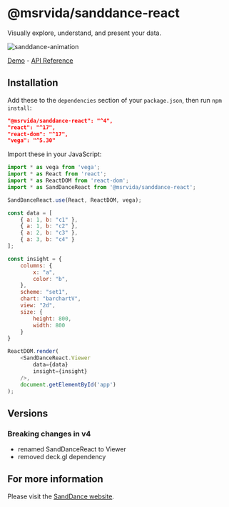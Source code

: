# @msrvida/sanddance-react

Visually explore, understand, and present your data.

![sanddance-animation](https://user-images.githubusercontent.com/11507384/189461831-9467863e-bff8-47d2-aa03-ab2b74658814.gif)

[Demo](https://microsoft.github.io/SandDance/app) - [API Reference](https://microsoft.github.io/SandDance/docs/sanddance-react/v4)

## Installation

Add these to the `dependencies` section of your `package.json`, then run `npm install`:

```json
"@msrvida/sanddance-react": "^4",
"react": "^17",
"react-dom": "^17",
"vega": "^5.30"
```

Import these in your JavaScript:

```js
import * as vega from 'vega';
import * as React from 'react';
import * as ReactDOM from 'react-dom';
import * as SandDanceReact from '@msrvida/sanddance-react';

SandDanceReact.use(React, ReactDOM, vega);

const data = [
    { a: 1, b: "c1" },
    { a: 1, b: "c2" },
    { a: 2, b: "c3" },
    { a: 3, b: "c4" }
];

const insight = {
    columns: {
        x: "a",
        color: "b",
    },
    scheme: "set1",
    chart: "barchartV",
    view: "2d",
    size: {
        height: 800,
        width: 800
    }
}

ReactDOM.render(
    <SandDanceReact.Viewer
        data={data}
        insight={insight}
    />,
    document.getElementById('app')
);
```

## Versions

### Breaking changes in v4

* renamed SandDanceReact to Viewer
* removed deck.gl dependency

## For more information
Please visit the [SandDance website](https://microsoft.github.io/SandDance/).
